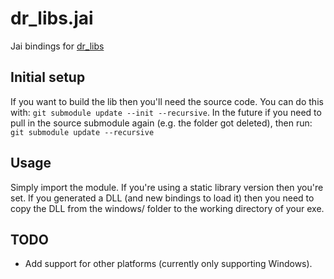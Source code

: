 # dr_libs.jai

Jai bindings for [dr_libs](https://github.com/mackron/dr_libs)

## Initial setup

If you want to build the lib then you'll need the source code. You can do this with: `git submodule update --init --recursive`.
In the future if you need to pull in the source submodule again (e.g. the folder got deleted), then run: `git submodule update --recursive`

## Usage

Simply import the module. If you're using a static library version then you're set. If you generated a DLL (and new bindings to load it) then you need to copy the DLL from the windows/ folder to the working directory of your exe.

## TODO

* Add support for other platforms (currently only supporting Windows).
